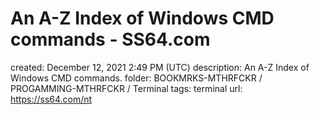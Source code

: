 # An A-Z Index of Windows CMD commands - SS64.com

created: December 12, 2021 2:49 PM (UTC)
description: An A-Z Index of Windows CMD commands.
folder: BOOKMRKS-MTHRFCKR / PROGAMMING-MTHRFCKR / Terminal
tags: terminal
url: https://ss64.com/nt